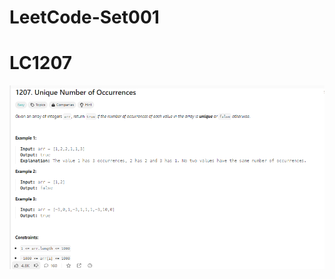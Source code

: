 # LeetCode-Set001

<h1>LC1207</h1>
<!-- ![LC1207](./images/LC1207.png) -->
<img src="./images/LC1207.png">